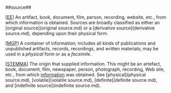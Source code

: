 ##source##

\[[EE](SOURCES.md#EE)\]  An artifact, book, document, film, person, recording, website, etc., from which information is obtained. Sources are broadly classified as either an [original source](original source.md) or a [derivative source](derivative source.md), depending upon their physical form.

\[[MGP](SOURCES.md#MGP)\] A container of information; includes all kinds of publications and unpublished artifacts, records, recordings, and written materials; may be used in a *physical* form or as a *facsimile*.

\[[STEMMA](SOURCES.md#STEMMA)\] The origin that supplied information. This might be an artefact, book, document, film, newspaper, person, photograph, recording, Web site, etc., from which [information](information.md) was obtained. See [physical](physical source.md), [volatile](volatile source.md), [definite](definite source.md), and [indefinite source](indefinite source.md).
